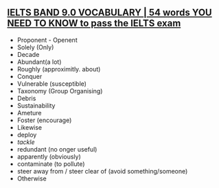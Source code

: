 ## [IELTS BAND 9.0 VOCABULARY | 54 words YOU NEED TO KNOW to pass the IELTS exam](https://www.youtube.com/watch?v=UgsZLtBru30)

* Proponent - Openent
* Solely (Only)
* Decade
* Abundant(a lot)
* Roughly (approximitly. about)
* Conquer
* Vulnerable (susceptible)
* Taxonomy (Group Organising)
* Debris
* Sustainability
* Ameture
* Foster (encourage)
* Likewise
* deploy
* _tackle_
* redundant (no onger useful)
* apparently (obviously)
* contaminate (to pollute)
* steer away from / steer clear of (avoid something/someone)
* Otherwise 
